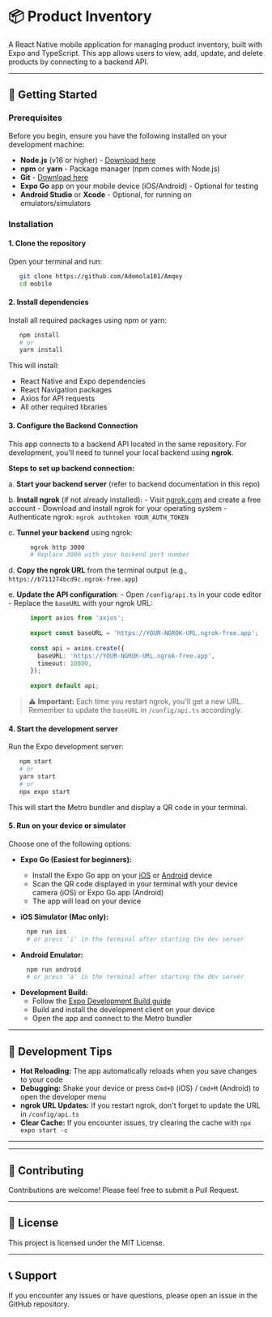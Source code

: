 # 📦 Product Inventory

A React Native mobile application for managing product inventory, built with Expo and TypeScript. This app allows users to view, add, update, and delete products by connecting to a backend API.

---

## 🚀 Getting Started

### Prerequisites

Before you begin, ensure you have the following installed on your development machine:

- **Node.js** (v16 or higher) - [Download here](https://nodejs.org/)
- **npm** or **yarn** - Package manager (npm comes with Node.js)
- **Git** - [Download here](https://git-scm.com/)
- **Expo Go** app on your mobile device (iOS/Android) - Optional for testing
- **Android Studio** or **Xcode** - Optional, for running on emulators/simulators

### Installation

#### 1. **Clone the repository**

   Open your terminal and run:
```bash
   git clone https://github.com/Ademola101/Amqey
   cd mobile
```

#### 2. **Install dependencies**

   Install all required packages using npm or yarn:
```bash
   npm install
   # or
   yarn install
```

   This will install:
   - React Native and Expo dependencies
   - React Navigation packages
   - Axios for API requests
   - All other required libraries

#### 3. **Configure the Backend Connection**

   This app connects to a backend API located in the same repository. For development, you'll need to tunnel your local backend using **ngrok**.

   **Steps to set up backend connection:**

   a. **Start your backend server** (refer to backend documentation in this repo)

   b. **Install ngrok** (if not already installed):
      - Visit [ngrok.com](https://ngrok.com/) and create a free account
      - Download and install ngrok for your operating system
      - Authenticate ngrok: `ngrok authtoken YOUR_AUTH_TOKEN`

   c. **Tunnel your backend** using ngrok:
```bash
      ngrok http 3000
      # Replace 3000 with your backend port number
```

   d. **Copy the ngrok URL** from the terminal output (e.g., `https://b711274bcd9c.ngrok-free.app`)

   e. **Update the API configuration**:
      - Open `/config/api.ts` in your code editor
      - Replace the `baseURL` with your ngrok URL:
```typescript
      import axios from 'axios';
      
      export const baseURL = 'https://YOUR-NGROK-URL.ngrok-free.app';
      
      const api = axios.create({
        baseURL: 'https://YOUR-NGROK-URL.ngrok-free.app',
        timeout: 10000, 
      });
      
      export default api;
```

   > ⚠️ **Important:** Each time you restart ngrok, you'll get a new URL. Remember to update the `baseURL` in `/config/api.ts` accordingly.

#### 4. **Start the development server**

   Run the Expo development server:
```bash
   npm start
   # or
   yarn start
   # or
   npx expo start
```

   This will start the Metro bundler and display a QR code in your terminal.

#### 5. **Run on your device or simulator**

   Choose one of the following options:

   - **Expo Go (Easiest for beginners):**
     - Install the Expo Go app on your [iOS](https://apps.apple.com/app/expo-go/id982107779) or [Android](https://play.google.com/store/apps/details?id=host.exp.exponent) device
     - Scan the QR code displayed in your terminal with your device camera (iOS) or Expo Go app (Android)
     - The app will load on your device

   - **iOS Simulator (Mac only):**
```bash
     npm run ios
     # or press 'i' in the terminal after starting the dev server
```

   - **Android Emulator:**
```bash
     npm run android
     # or press 'a' in the terminal after starting the dev server
```

   - **Development Build:**
     - Follow the [Expo Development Build guide](https://docs.expo.dev/develop/development-builds/introduction/)
     - Build and install the development client on your device
     - Open the app and connect to the Metro bundler

---

## 🔧 Development Tips

- **Hot Reloading:** The app automatically reloads when you save changes to your code
- **Debugging:** Shake your device or press `Cmd+D` (iOS) / `Cmd+M` (Android) to open the developer menu
- **ngrok URL Updates:** If you restart ngrok, don't forget to update the URL in `/config/api.ts`
- **Clear Cache:** If you encounter issues, try clearing the cache with `npx expo start -c`

---

---

## 🤝 Contributing

Contributions are welcome! Please feel free to submit a Pull Request.

---

## 📄 License

This project is licensed under the MIT License.

---

## 📞 Support

If you encounter any issues or have questions, please open an issue in the GitHub repository.